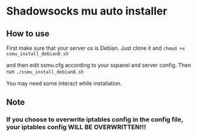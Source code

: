 # Shadowsocks mu auto installer
## How to use
First make sure that your server os is Debian.
Just clone it and
`chmod +x ssmu_install_debian8.sh`

and then edit ssmu.cfg according to your sspanel and server config. Then run
`./ssmu_install_debian8.sh`

You may need some interact while installation.

## Note
### If you choose to overwrite iptables config in the config file, your iptables config WILL BE OVERWRITTEN!!!
